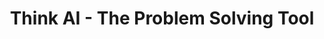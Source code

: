 ---
title: "Think AI - The Problem Solving Tool"
image: "/images/pro1.jpg"
description: "Think AI: A Multi-Dimensional Problem-Solving Tool\nThink AI is an advanced AI-powered problem-solving system designed to provide multi-dimensional insights across various domains. Unlike traditional AI models that generate generic or one-dimensional responses, Think AI evaluates problems from 25 distinct cognitive perspectives, ensuring comprehensive and nuanced solutions.\n\nKey Features:\n\nMulti-Perspective Analysis – Applies analytical, creative, ethical, reverse, and other thinking paradigms.\n\nPowered by Advanced AI – Utilizes the Llama 3.2-70B model, integrated with Groq API and LangChain.\n\nVersatile Applications – Ideal for problem-solving in business, education, innovation, and strategic decision-making.\n\nContext-Aware Responses – Generates well-rounded solutions by considering multiple viewpoints.\n\nHow It Works:\nAccepts user queries and identifies the problem domain.\nApplies 25 unique thinking paradigms to generate diverse insights.Delivers detailed, structured, and actionable responses."

live: "https://huggingface.co/spaces/roger33303/Think-AI"
github: "https://github.com/Abhinav330/Think-AI-The-Problem-Solving-Tool"
layout: project
---